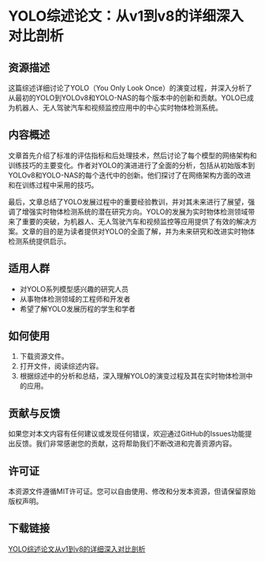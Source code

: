 # YOLO综述论文：从v1到v8的详细深入对比剖析

## 资源描述

这篇综述详细讨论了YOLO（You Only Look Once）的演变过程，并深入分析了从最初的YOLO到YOLOv8和YOLO-NAS的每个版本中的创新和贡献。YOLO已成为机器人、无人驾驶汽车和视频监控应用中的中心实时物体检测系统。

## 内容概述

文章首先介绍了标准的评估指标和后处理技术，然后讨论了每个模型的网络架构和训练技巧的主要变化。作者对YOLO的演进进行了全面的分析，包括从初始版本到YOLOv8和YOLO-NAS的每个迭代中的创新。他们探讨了在网络架构方面的改进和在训练过程中采用的技巧。

最后，文章总结了YOLO发展过程中的重要经验教训，并对其未来进行了展望，强调了增强实时物体检测系统的潜在研究方向。YOLO的发展为实时物体检测领域带来了重要的突破，为机器人、无人驾驶汽车和视频监控等应用提供了有效的解决方案。文章的目的是为读者提供对YOLO的全面了解，并为未来研究和改进实时物体检测系统提供启示。

## 适用人群

- 对YOLO系列模型感兴趣的研究人员
- 从事物体检测领域的工程师和开发者
- 希望了解YOLO发展历程的学生和学者

## 如何使用

1. 下载资源文件。
2. 打开文件，阅读综述内容。
3. 根据综述中的分析和总结，深入理解YOLO的演变过程及其在实时物体检测中的应用。

## 贡献与反馈

如果您对本文内容有任何建议或发现任何错误，欢迎通过GitHub的Issues功能提出反馈。我们非常感谢您的贡献，这将帮助我们不断改进和完善资源内容。

## 许可证

本资源文件遵循MIT许可证。您可以自由使用、修改和分发本资源，但请保留原始版权声明。

## 下载链接

[YOLO综述论文从v1到v8的详细深入对比剖析](https://pan.quark.cn/s/29e6254424e7)